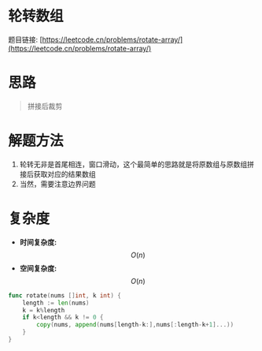 # 轮转数组


题目链接: [https://leetcode.cn/problems/rotate-array/](https://leetcode.cn/problems/rotate-array/)


# 思路
> 拼接后裁剪

# 解题方法
1. 轮转无非是首尾相连，窗口滑动，这个最简单的思路就是将原数组与原数组拼接后获取对应的结果数组
2. 当然，需要注意边界问题


# 复杂度

- **时间复杂度:** $$O(n)$$
- **空间复杂度:** $$O(n)$$

```go
func rotate(nums []int, k int) {
    length := len(nums)
    k = k%length
    if k<length && k != 0 {
        copy(nums, append(nums[length-k:],nums[:length-k+1]...))
    }
}
```
